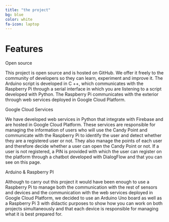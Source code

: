 ```yaml
---
title: "the project"
bg: blue
color: white
fa-icon: laptop
---
```


# Features

<div class='row display-flex'>

<div class='col-xs-12 col-sm-4 col-md-4 col-lg-4'>
<div class='feature-icon'><i class='fa fa-code fa-2x'></i></div>
<div class='feature-title'>Open source</div>
<p class='feature-body'>This project is open source and is hosted on GitHub. We offer it freely to the community of developers so they can learn, experiment and improve it.
The Arduino script is developed in C ++, which communicates with the Raspberry Pi through a serial interface in which you are listening to a script developed with Python.
The Raspberry Pi communicates with the exterior through web services deployed in Google Cloud Platform.</p>
</div>

<div class='col-xs-12 col-sm-4 col-md-4 col-lg-4'>
<div class='feature-icon'><i class='fa fa-lock fa-2x'></i></div>
<div class='feature-title'>Google Cloud Services</div>
<p class='feature-body'>We have developed web services in Python that integrate with Firebase and are hosted in Google Cloud Platform.
These services are responsible for managing the information of users who will use the Candy Point and communicate with the Raspberry Pi to identify the user and detect whether they are a registered user or not.
They also manage the points of each user and therefore decide whether a user can open the Candy Point or not.
If a user is not registered, a PIN is provided with which the user can register on the platform through a chatbot developed with DialogFlow and that you can see on this page.</p>
</div>

<div class='col-xs-12 col-sm-4 col-md-4 col-lg-4'>
<div class='feature-icon'><i class='fa fa-mobile fa-2x'></i> <i class='fa fa-tablet fa-2x'></i> <i class='fa fa-desktop fa-2x'></i>
</div>
<div class='feature-title'>Arduino & Raspberry PI</div>
<p class='feature-body'>Although to carry out this project it would have been enough to use a Raspberry Pi to manage both the communication with the rest of sensors and devices and the communication with the web services deployed in Google Cloud Platform, we decided to use an Arduino Uno board as well as a Raspberry Pi 3 with didactic purposes to show how you can work on both projects simultaneously and that each device is responsible for managing what it is best prepared for.</p>
</div>

</div>


